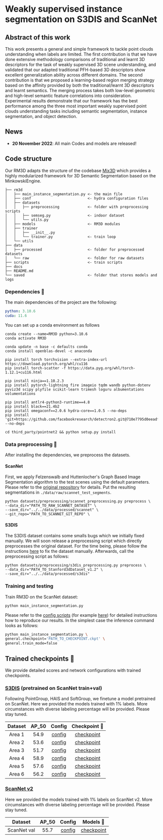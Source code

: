 # Weakly supervised instance segmentation on S3DIS and ScanNet


## Abstract of this work

 This work presents a general and simple framework to tackle point clouds understanding when labels are limited. The first contribution is that we have done extensive methodology comparisons of traditional and learnt 3D descriptors for the task of weakly supervised 3D scene understanding, and validated that our adapted traditional PFH-based 3D descriptors show excellent generalization ability across different domains. The second contribution is that we proposed a learning-based region merging strategy based on the affinity provided by both the traditional/learnt 3D descriptors and learnt semantics. The merging process takes both low-level geometric and high-level semantic feature correlations into consideration.  Experimental results demonstrate that our framework has the best performance among the three most important weakly supervised point clouds understanding tasks including semantic segmentation, instance segmentation, and object detection.

## News

* **20 November 2022**: All main Codes and models are released!


## Code structure
Our RM3D adapts the structure of the codebase [Mix3D](https://github.com/kumuji/mix3d) which provides a highly modularized framework for 3D Semantic Segmentation based on the MinkowskiEngine.

```
├── rm3d
│   ├── main_instance_segmentation.py <- the main file
│   ├── conf                          <- hydra configuration files
│   ├── datasets
│   │   ├── preprocessing             <- folder with preprocessing scripts
│   │   ├── semseg.py                 <- indoor dataset
│   │   └── utils.py        
│   ├── models                        <- RM3D modules
│   ├── trainer
│   │   ├── __init__.py
│   │   └── trainer.py                <- train loop
│   └── utils
├── data
│   ├── processed                     <- folder for preprocessed datasets
│   └── raw                           <- folder for raw datasets
├── scripts                           <- train scripts
├── docs
├── README.md
└── saved                             <- folder that stores models and logs
```

### Dependencies :memo:
The main dependencies of the project are the following:
```yaml
python: 3.10.6
cuda: 11.6
```
You can set up a conda environment as follows
```
conda create --name=RM3D python=3.10.6
conda activate RM3D

conda update -n base -c defaults conda
conda install openblas-devel -c anaconda

pip install torch torchvision --extra-index-url https://download.pytorch.org/whl/cu116
pip install torch-scatter -f https://data.pyg.org/whl/torch-1.12.1+cu116.html

pip install ninja==1.10.2.3
pip install pytorch-lightning fire imageio tqdm wandb python-dotenv pyviz3d scipy plyfile scikit-learn trimesh loguru albumentations volumentations

pip install antlr4-python3-runtime==4.8
pip install black==21.4b2
pip install omegaconf==2.0.6 hydra-core==1.0.5 --no-deps
pip install 'git+https://github.com/facebookresearch/detectron2.git@710e7795d0eeadf9def0e7ef957eea13532e34cf' --no-deps

cd third_party/pointnet2 && python setup.py install
```

### Data preprocessing :hammer:
After installing the dependencies, we preprocess the datasets.

#### ScanNet 
First, we apply Felzenswalb and Huttenlocher's Graph Based Image Segmentation algorithm to the test scenes using the default parameters.
Please refer to the [original repository](https://github.com/ScanNet/ScanNet/tree/master/Segmentator) for details.
Put the resulting segmentations in `./data/raw/scannet_test_segments`.
```
python datasets/preprocessing/scannet_preprocessing.py preprocess \
--data_dir="PATH_TO_RAW_SCANNET_DATASET" \
--save_dir="../../data/processed/scannet" \
--git_repo="PATH_TO_SCANNET_GIT_REPO" \
```

#### S3DIS
The S3DIS dataset contains some smalls bugs which we initially fixed manually. We will soon release a preprocessing script which directly preprocesses the original dataset. For the time being, please follow the instructions [here](https://github.com/JonasSchult/RM3D/issues/8#issuecomment-1279535948) to fix the dataset manually. Afterwards, call the preprocessing script as follows:

```
python datasets/preprocessing/s3dis_preprocessing.py preprocess \
--data_dir="PATH_TO_Stanford3dDataset_v1.2" \
--save_dir="../../data/processed/s3dis"
```

<!-- #### STPLS3D
```
python datasets/preprocessing/stpls3d_preprocessing.py preprocess \
--data_dir="PATH_TO_STPLS3D" \
--save_dir="../../data/processed/stpls3d"
``` -->

### Training and testing 
Train RM3D on the ScanNet dataset:
```bash
python main_instance_segmentation.py
```
Please refer to the [config scripts](https://github.com/JonasSchult/RM3D/tree/main/scripts) (for example [here](https://github.com/JonasSchult/RM3D/blob/main/scripts/scannet/scannet_val.sh#L15)) for detailed instructions how to reproduce our results.
In the simplest case the inference command looks as follows:
```bash
python main_instance_segmentation.py \
general.checkpoint='PATH_TO_CHECKPOINT.ckpt' \
general.train_mode=false
```

## Trained checkpoints :floppy_disk:
We provide detailed scores and network configurations with trained checkpoints.

### [S3DIS](http://buildingparser.stanford.edu/dataset.html) (pretrained on ScanNet train+val)
Following PointGroup, HAIS and SoftGroup, we finetune a model pretrained on ScanNet. Here we provided the models trained with 1% labels. More circumstances with diverse labeling percentage will be provided. Please stay tuned. 

| Dataset | AP_50 | Config | Checkpoint :floppy_disk: 
|:-:|:-:|:-:|:-:|
| Area 1 | 54.9 | [config](scripts/s3dis/s3dis_pretrained.sh) | [checkpoint](https://entuedu-my.sharepoint.com/:u:/g/personal/kangcheng_liu_staff_main_ntu_edu_sg/EbSdDBiuAgNOgOUZd-yDP8YBGRmjcAaOYJe70KUB5yUxTg?e=jbdddU) 
| Area 2 | 53.6 | [config](scripts/s3dis/s3dis_pretrained.sh) | [checkpoint](https://entuedu-my.sharepoint.com/:u:/g/personal/kangcheng_liu_staff_main_ntu_edu_sg/EWtkZyzF0AhJoXcXWby43VABHfkLKsdTSrPvYlcu4yk4Rw?e=jNNAFC) 
| Area 3 | 51.7 | [config](scripts/s3dis/s3dis_pretrained.sh) | [checkpoint](https://entuedu-my.sharepoint.com/:u:/g/personal/kangcheng_liu_staff_main_ntu_edu_sg/EfgPDUZCnlNOoeSUvVt3GpUBU7kAiRD4UfphBY7qjzKu9g?e=dMz0XN) 
| Area 4 | 58.9 | [config](scripts/s3dis/s3dis_pretrained.sh) | [checkpoint](https://entuedu-my.sharepoint.com/:u:/g/personal/kangcheng_liu_staff_main_ntu_edu_sg/EYLGahxQjLlIr5JX_jBGPQ0B-pP0N87tZDxc7c5KP_77bg?e=peNVj2) 
| Area 5 | 57.6 | [config](scripts/s3dis/s3dis_pretrained.sh) | [checkpoint](https://entuedu-my.sharepoint.com/:u:/g/personal/kangcheng_liu_staff_main_ntu_edu_sg/EeWqTw5lnutLoHl7h5HecikB-296UZ5sbChYt16dKS6L_g?e=muLiUb) 
| Area 6 | 56.2 | [config](scripts/s3dis/s3dis_pretrained.sh) | [checkpoint](https://entuedu-my.sharepoint.com/:u:/g/personal/kangcheng_liu_staff_main_ntu_edu_sg/EXNSybwuM4pMvvJby-OPng4Bo1AgwEt8Nd5Ac8imO6s0OQ?e=0iPsmy) 



### [ScanNet v2](https://kaldir.vc.in.tum.de/scannet_benchmark/semantic_instance_3d?metric=ap)
 Here we provided the models trained with 1% labels on ScanNet v2. More circumstances with diverse labeling percentage will be provided. Please stay tuned. 


| Dataset  | AP_50 | Config | Models :floppy_disk:
|:-:|:-:|:-:|:-:|
| ScanNet val  | 55.7 | [config](scripts/scannet/scannet_val.sh) | [checkpoint](https://entuedu-my.sharepoint.com/:u:/g/personal/kangcheng_liu_staff_main_ntu_edu_sg/EUZb4ZB-XAdFhECafEd3euQBZxN8bnqCmjjkKF2-Fq2z4w?e=yuzCwX) 


